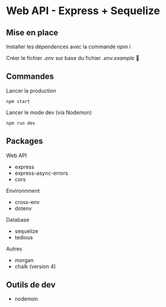 # Web API - Express + Sequelize

## Mise en place
Installer les dépendences avec la commande _npm i_

Créer le fichier _.env_ sur base du fichier _.env.example_ 🌳

## Commandes
Lancer la production
```
npm start
```
Lancer le mode dev (via Nodemon)
```
npm run dev
```

## Packages
Web API
- express
- express-async-errors
- cors

Environnment
- cross-env
- dotenv

Database
- sequelize
- tedious 

Autres
- morgan
- chalk (version 4)

## Outils de dev
- nodemon